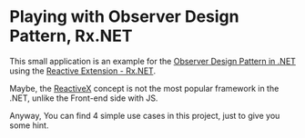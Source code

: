 # Playing with Observer Design Pattern, Rx.NET

This small application is an example for the [Observer Design Pattern in .NET](https://docs.microsoft.com/en-us/dotnet/standard/events/observer-design-pattern "Observer Design Pattern in .NET") using the [Reactive Extension - Rx.NET](https://github.com/dotnet/reactive "Reactive Extension - Rx.NET").

Maybe, the [ReactiveX](http://reactivex.io "ReactiveX") concept is not the most popular framework in the .NET, unlike the Front-end side with JS.

Anyway, You can find 4 simple use cases in this project, just to give you some hint.
